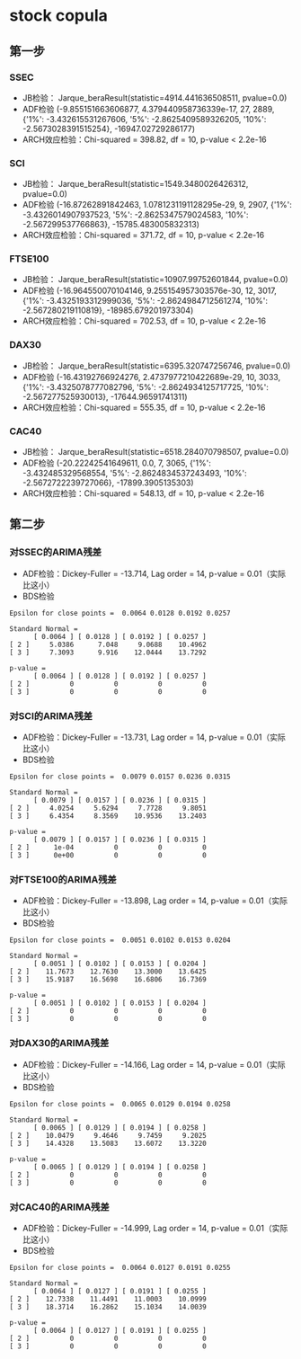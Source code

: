 stock copula
========
第一步
------
### SSEC
* JB检验： Jarque_beraResult(statistic=4914.441636508511, pvalue=0.0)
* ADF检验 (-9.855151663606877, 4.379440958736339e-17, 27, 2889, {'1%': -3.432615531267606, '5%': -2.8625409589326205, '10%': -2.5673028391515254}, -16947.02729286177)
* ARCH效应检验：Chi-squared = 398.82, df = 10, p-value < 2.2e-16
### SCI
* JB检验： Jarque_beraResult(statistic=1549.3480026426312, pvalue=0.0)
* ADF检验 (-16.87262891842463, 1.0781231191128295e-29, 9, 2907, {'1%': -3.4326014907937523, '5%': -2.8625347579024583, '10%': -2.567299537766863}, -15785.483005832313)
* ARCH效应检验：Chi-squared = 371.72, df = 10, p-value < 2.2e-16
### FTSE100
* JB检验： Jarque_beraResult(statistic=10907.99752601844, pvalue=0.0)
* ADF检验 (-16.964550070104146, 9.255154957303576e-30, 12, 3017, {'1%': -3.4325193312999036, '5%': -2.8624984712561274, '10%': -2.567280219110819}, -18985.679201973304)
* ARCH效应检验：Chi-squared = 702.53, df = 10, p-value < 2.2e-16
### DAX30
* JB检验： Jarque_beraResult(statistic=6395.320747256746, pvalue=0.0)
* ADF检验 (-16.43192766924276, 2.4737977210422689e-29, 10, 3033, {'1%': -3.4325078777082796, '5%': -2.8624934125717725, '10%': -2.567277525930013}, -17644.96591741311)
* ARCH效应检验：Chi-squared = 555.35, df = 10, p-value < 2.2e-16
### CAC40
* JB检验： Jarque_beraResult(statistic=6518.284070798507, pvalue=0.0)
* ADF检验 (-20.22242541649611, 0.0, 7, 3065, {'1%': -3.432485329568554, '5%': -2.8624834537243493, '10%': -2.5672722239727066}, -17899.3905135303)
* ARCH效应检验：Chi-squared = 548.13, df = 10, p-value < 2.2e-16

第二步
------------
### 对SSEC的ARIMA残差
* ADF检验：Dickey-Fuller = -13.714, Lag order = 14, p-value = 0.01（实际比这小）
* BDS检验
```
Epsilon for close points =  0.0064 0.0128 0.0192 0.0257 

Standard Normal = 
      [ 0.0064 ] [ 0.0128 ] [ 0.0192 ] [ 0.0257 ]
[ 2 ]     5.0386      7.048     9.0688    10.4962
[ 3 ]     7.3093      9.916    12.0444    13.7292

p-value = 
      [ 0.0064 ] [ 0.0128 ] [ 0.0192 ] [ 0.0257 ]
[ 2 ]          0          0          0          0
[ 3 ]          0          0          0          0
```
### 对SCI的ARIMA残差
* ADF检验：Dickey-Fuller = -13.731, Lag order = 14, p-value = 0.01（实际比这小）
* BDS检验
```
Epsilon for close points =  0.0079 0.0157 0.0236 0.0315 

Standard Normal = 
      [ 0.0079 ] [ 0.0157 ] [ 0.0236 ] [ 0.0315 ]
[ 2 ]     4.0254     5.6294     7.7728     9.8051
[ 3 ]     6.4354     8.3569    10.9536    13.2403

p-value = 
      [ 0.0079 ] [ 0.0157 ] [ 0.0236 ] [ 0.0315 ]
[ 2 ]      1e-04          0          0          0
[ 3 ]      0e+00          0          0          0
```
### 对FTSE100的ARIMA残差
* ADF检验：Dickey-Fuller = -13.898, Lag order = 14, p-value = 0.01（实际比这小）
* BDS检验
```
Epsilon for close points =  0.0051 0.0102 0.0153 0.0204 

Standard Normal = 
      [ 0.0051 ] [ 0.0102 ] [ 0.0153 ] [ 0.0204 ]
[ 2 ]    11.7673    12.7630    13.3000    13.6425
[ 3 ]    15.9187    16.5698    16.6806    16.7369

p-value = 
      [ 0.0051 ] [ 0.0102 ] [ 0.0153 ] [ 0.0204 ]
[ 2 ]          0          0          0          0
[ 3 ]          0          0          0          0
```
### 对DAX30的ARIMA残差
* ADF检验：Dickey-Fuller = -14.166, Lag order = 14, p-value = 0.01（实际比这小）
* BDS检验
```
Epsilon for close points =  0.0065 0.0129 0.0194 0.0258 

Standard Normal = 
      [ 0.0065 ] [ 0.0129 ] [ 0.0194 ] [ 0.0258 ]
[ 2 ]    10.0479     9.4646     9.7459     9.2025
[ 3 ]    14.4328    13.5083    13.6072    13.3220

p-value = 
      [ 0.0065 ] [ 0.0129 ] [ 0.0194 ] [ 0.0258 ]
[ 2 ]          0          0          0          0
[ 3 ]          0          0          0          0
```
### 对CAC40的ARIMA残差
* ADF检验：Dickey-Fuller = -14.999, Lag order = 14, p-value = 0.01（实际比这小）
* BDS检验
```
Epsilon for close points =  0.0064 0.0127 0.0191 0.0255 

Standard Normal = 
      [ 0.0064 ] [ 0.0127 ] [ 0.0191 ] [ 0.0255 ]
[ 2 ]    12.7338    11.4491    11.0003    10.0999
[ 3 ]    18.3714    16.2862    15.1034    14.0039

p-value = 
      [ 0.0064 ] [ 0.0127 ] [ 0.0191 ] [ 0.0255 ]
[ 2 ]          0          0          0          0
[ 3 ]          0          0          0          0
```
